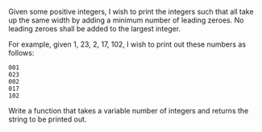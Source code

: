 Given some positive integers, I wish to print the integers such that all take up the same width by adding a minimum number of leading zeroes. No leading zeroes shall be added to the largest integer.

For example, given 1, 23, 2, 17, 102, I wish to print out these numbers as follows:

```
001
023
002
017
102
```

Write a function that takes a variable number of integers and returns the string to be printed out.

